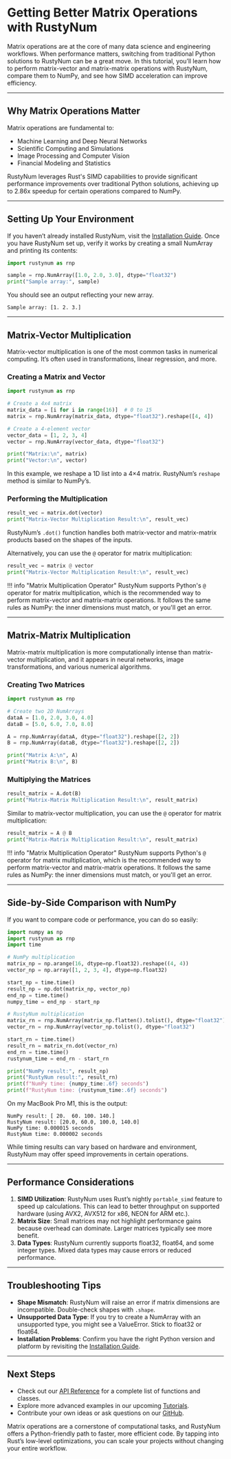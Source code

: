 # Getting Better Matrix Operations with RustyNum

Matrix operations are at the core of many data science and engineering workflows. When performance matters, switching from traditional Python solutions to RustyNum can be a great move. In this tutorial, you’ll learn how to perform matrix-vector and matrix-matrix operations with RustyNum, compare them to NumPy, and see how SIMD acceleration can improve efficiency.

---

## Why Matrix Operations Matter

Matrix operations are fundamental to:
- Machine Learning and Deep Neural Networks
- Scientific Computing and Simulations
- Image Processing and Computer Vision
- Financial Modeling and Statistics

RustyNum leverages Rust's SIMD capabilities to provide significant performance improvements over traditional Python solutions, achieving up to 2.86x speedup for certain operations compared to NumPy.

---

## Setting Up Your Environment

If you haven’t already installed RustyNum, visit the [Installation Guide](../installation.md). Once you have RustyNum set up, verify it works by creating a small NumArray and printing its contents:

```python
import rustynum as rnp

sample = rnp.NumArray([1.0, 2.0, 3.0], dtype="float32")
print("Sample array:", sample)
```

You should see an output reflecting your new array.  

```
Sample array: [1. 2. 3.]
```

---

## Matrix-Vector Multiplication

Matrix-vector multiplication is one of the most common tasks in numerical computing. It’s often used in transformations, linear regression, and more.

### Creating a Matrix and Vector

```python
import rustynum as rnp

# Create a 4x4 matrix
matrix_data = [i for i in range(16)]  # 0 to 15
matrix = rnp.NumArray(matrix_data, dtype="float32").reshape([4, 4])

# Create a 4-element vector
vector_data = [1, 2, 3, 4]
vector = rnp.NumArray(vector_data, dtype="float32")

print("Matrix:\n", matrix)
print("Vector:\n", vector)
```

In this example, we reshape a 1D list into a 4×4 matrix. RustyNum’s `reshape` method is similar to NumPy’s.

### Performing the Multiplication

```python
result_vec = matrix.dot(vector)
print("Matrix-Vector Multiplication Result:\n", result_vec)
```

RustyNum’s `.dot()` function handles both matrix-vector and matrix-matrix products based on the shapes of the inputs.

Alternatively, you can use the `@` operator for matrix multiplication:

```python
result_vec = matrix @ vector
print("Matrix-Vector Multiplication Result:\n", result_vec)
```

!!! info "Matrix Multiplication Operator"
    RustyNum supports Python's `@` operator for matrix multiplication, which is the recommended way to perform matrix-vector and matrix-matrix operations. It follows the same rules as NumPy: the inner dimensions must match, or you'll get an error.

---

## Matrix-Matrix Multiplication

Matrix-matrix multiplication is more computationally intense than matrix-vector multiplication, and it appears in neural networks, image transformations, and various numerical algorithms.

### Creating Two Matrices

```python
import rustynum as rnp

# Create two 2D NumArrays
dataA = [1.0, 2.0, 3.0, 4.0]
dataB = [5.0, 6.0, 7.0, 8.0]

A = rnp.NumArray(dataA, dtype="float32").reshape([2, 2])
B = rnp.NumArray(dataB, dtype="float32").reshape([2, 2])

print("Matrix A:\n", A)
print("Matrix B:\n", B)
```

### Multiplying the Matrices

```python
result_matrix = A.dot(B)
print("Matrix-Matrix Multiplication Result:\n", result_matrix)
```

Similar to matrix-vector multiplication, you can use the `@` operator for matrix multiplication:

```python
result_matrix = A @ B
print("Matrix-Matrix Multiplication Result:\n", result_matrix)
```

!!! info "Matrix Multiplication Operator"
    RustyNum supports Python's `@` operator for matrix multiplication, which is the recommended way to perform matrix-vector and matrix-matrix operations. It follows the same rules as NumPy: the inner dimensions must match, or you'll get an error.


---

## Side-by-Side Comparison with NumPy

If you want to compare code or performance, you can do so easily:

```python
import numpy as np
import rustynum as rnp
import time

# NumPy multiplication
matrix_np = np.arange(16, dtype=np.float32).reshape((4, 4))
vector_np = np.array([1, 2, 3, 4], dtype=np.float32)

start_np = time.time()
result_np = np.dot(matrix_np, vector_np)
end_np = time.time()
numpy_time = end_np - start_np

# RustyNum multiplication
matrix_rn = rnp.NumArray(matrix_np.flatten().tolist(), dtype="float32").reshape([4, 4])
vector_rn = rnp.NumArray(vector_np.tolist(), dtype="float32")

start_rn = time.time()
result_rn = matrix_rn.dot(vector_rn)
end_rn = time.time()
rustynum_time = end_rn - start_rn

print("NumPy result:", result_np)
print("RustyNum result:", result_rn)
print(f"NumPy time: {numpy_time:.6f} seconds")
print(f"RustyNum time: {rustynum_time:.6f} seconds")
```

On my MacBook Pro M1, this is the output:

```
NumPy result: [ 20.  60. 100. 140.]
RustyNum result: [20.0, 60.0, 100.0, 140.0]
NumPy time: 0.000015 seconds
RustyNum time: 0.000002 seconds
```

While timing results can vary based on hardware and environment, RustyNum may offer speed improvements in certain operations.

---

## Performance Considerations

1. **SIMD Utilization**: RustyNum uses Rust’s nightly `portable_simd` feature to speed up calculations. This can lead to better throughput on supported hardware (using AVX2, AVX512 for x86, NEON for ARM etc.).
2. **Matrix Size**: Small matrices may not highlight performance gains because overhead can dominate. Larger matrices typically see more benefit.
3. **Data Types**: RustyNum currently supports float32, float64, and some integer types. Mixed data types may cause errors or reduced performance.

---

## Troubleshooting Tips

- **Shape Mismatch**: RustyNum will raise an error if matrix dimensions are incompatible. Double-check shapes with `.shape`.
- **Unsupported Data Type**: If you try to create a NumArray with an unsupported type, you might see a ValueError. Stick to float32 or float64.
- **Installation Problems**: Confirm you have the right Python version and platform by revisiting the [Installation Guide](../installation.md).

---

## Next Steps

- Check out our [API Reference](../../api/) for a complete list of functions and classes.
- Explore more advanced examples in our upcoming [Tutorials](../).
- Contribute your own ideas or ask questions on our [GitHub](https://github.com/IgorSusmelj/rustynum).

Matrix operations are a cornerstone of computational tasks, and RustyNum offers a Python-friendly path to faster, more efficient code. By tapping into Rust’s low-level optimizations, you can scale your projects without changing your entire workflow.